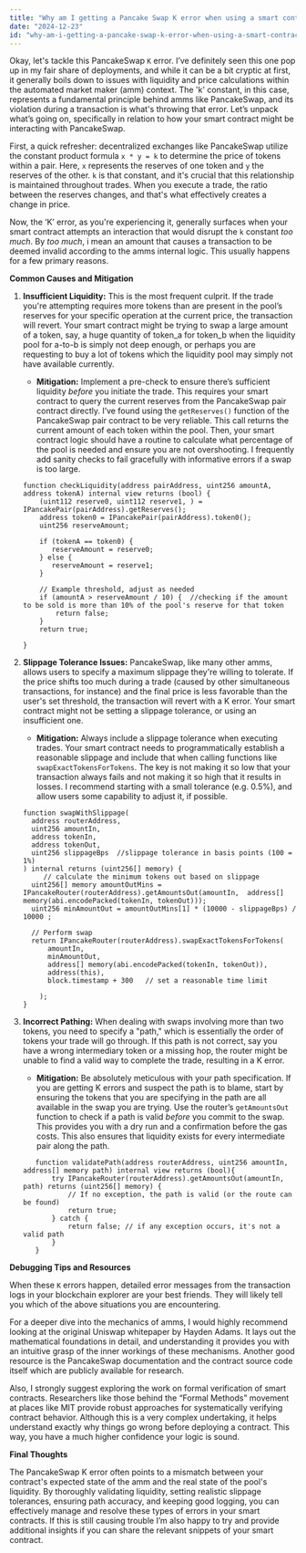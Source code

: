 ```yaml
---
title: "Why am I getting a Pancake Swap K error when using a smart contract?"
date: "2024-12-23"
id: "why-am-i-getting-a-pancake-swap-k-error-when-using-a-smart-contract"
---
```


Okay, let's tackle this PancakeSwap `K` error. I’ve definitely seen this one pop up in my fair share of deployments, and while it can be a bit cryptic at first, it generally boils down to issues with liquidity and price calculations within the automated market maker (amm) context. The 'k' constant, in this case, represents a fundamental principle behind amms like PancakeSwap, and its violation during a transaction is what's throwing that error. Let’s unpack what’s going on, specifically in relation to how your smart contract might be interacting with PancakeSwap.

First, a quick refresher: decentralized exchanges like PancakeSwap utilize the constant product formula `x * y = k` to determine the price of tokens within a pair. Here, `x` represents the reserves of one token and `y` the reserves of the other. `k` is that constant, and it's crucial that this relationship is maintained throughout trades. When you execute a trade, the ratio between the reserves changes, and that's what effectively creates a change in price.

Now, the ‘K’ error, as you're experiencing it, generally surfaces when your smart contract attempts an interaction that would disrupt the `k` constant *too much*. By *too much*, i mean an amount that causes a transaction to be deemed invalid according to the amms internal logic. This usually happens for a few primary reasons.

**Common Causes and Mitigation**

1.  **Insufficient Liquidity:** This is the most frequent culprit. If the trade you're attempting requires more tokens than are present in the pool’s reserves for your specific operation at the current price, the transaction will revert. Your smart contract might be trying to swap a large amount of a token, say, a huge quantity of token_a for token_b when the liquidity pool for a-to-b is simply not deep enough, or perhaps you are requesting to buy a lot of tokens which the liquidity pool may simply not have available currently.

    *   **Mitigation:** Implement a pre-check to ensure there’s sufficient liquidity *before* you initiate the trade. This requires your smart contract to query the current reserves from the PancakeSwap pair contract directly. I’ve found using the `getReserves()` function of the PancakeSwap pair contract to be very reliable. This call returns the current amount of each token within the pool. Then, your smart contract logic should have a routine to calculate what percentage of the pool is needed and ensure you are not overshooting. I frequently add sanity checks to fail gracefully with informative errors if a swap is too large.

    ```solidity
    function checkLiquidity(address pairAddress, uint256 amountA, address tokenA) internal view returns (bool) {
        (uint112 reserve0, uint112 reserve1, ) = IPancakePair(pairAddress).getReserves();
        address token0 = IPancakePair(pairAddress).token0();
        uint256 reserveAmount;

        if (tokenA == token0) {
           reserveAmount = reserve0;
        } else {
           reserveAmount = reserve1;
        }

        // Example threshold, adjust as needed
        if (amountA > reserveAmount / 10) {  //checking if the amount to be sold is more than 10% of the pool's reserve for that token
            return false;
        }
        return true;

    }
    ```

2.  **Slippage Tolerance Issues:** PancakeSwap, like many other amms, allows users to specify a maximum slippage they're willing to tolerate. If the price shifts too much during a trade (caused by other simultaneous transactions, for instance) and the final price is less favorable than the user's set threshold, the transaction will revert with a K error. Your smart contract might not be setting a slippage tolerance, or using an insufficient one.

    *   **Mitigation:** Always include a slippage tolerance when executing trades. Your smart contract needs to programmatically establish a reasonable slippage and include that when calling functions like `swapExactTokensForTokens`. The key is not making it so low that your transaction always fails and not making it so high that it results in losses. I recommend starting with a small tolerance (e.g. 0.5%), and allow users some capability to adjust it, if possible.

    ```solidity
    function swapWithSlippage(
      address routerAddress,
      uint256 amountIn,
      address tokenIn,
      address tokenOut,
      uint256 slippageBps  //slippage tolerance in basis points (100 = 1%)
    ) internal returns (uint256[] memory) {
         // calculate the minimum tokens out based on slippage
      uint256[] memory amountOutMins =  IPancakeRouter(routerAddress).getAmountsOut(amountIn,  address[] memory(abi.encodePacked(tokenIn, tokenOut)));
      uint256 minAmountOut = amountOutMins[1] * (10000 - slippageBps) / 10000 ;

      // Perform swap
      return IPancakeRouter(routerAddress).swapExactTokensForTokens(
          amountIn,
          minAmountOut,
          address[] memory(abi.encodePacked(tokenIn, tokenOut)),
          address(this),
          block.timestamp + 300   // set a reasonable time limit

        );
    }
    ```

3.  **Incorrect Pathing:** When dealing with swaps involving more than two tokens, you need to specify a "path," which is essentially the order of tokens your trade will go through. If this path is not correct, say you have a wrong intermediary token or a missing hop, the router might be unable to find a valid way to complete the trade, resulting in a K error.

    *   **Mitigation:** Be absolutely meticulous with your path specification. If you are getting K errors and suspect the path is to blame, start by ensuring the tokens that you are specifying in the path are all available in the swap you are trying. Use the router’s `getAmountsOut` function to check if a path is valid *before* you commit to the swap. This provides you with a dry run and a confirmation before the gas costs. This also ensures that liquidity exists for every intermediate pair along the path.

    ```solidity
       function validatePath(address routerAddress, uint256 amountIn, address[] memory path) internal view returns (bool){
           try IPancakeRouter(routerAddress).getAmountsOut(amountIn, path) returns (uint256[] memory) {
               // If no exception, the path is valid (or the route can be found)
               return true;
           } catch {
               return false; // if any exception occurs, it's not a valid path
           }
       }
    ```

**Debugging Tips and Resources**

When these `K` errors happen, detailed error messages from the transaction logs in your blockchain explorer are your best friends. They will likely tell you which of the above situations you are encountering.

For a deeper dive into the mechanics of amms, I would highly recommend looking at the original Uniswap whitepaper by Hayden Adams. It lays out the mathematical foundations in detail, and understanding it provides you with an intuitive grasp of the inner workings of these mechanisms. Another good resource is the PancakeSwap documentation and the contract source code itself which are publicly available for research.

Also, I strongly suggest exploring the work on formal verification of smart contracts. Researchers like those behind the “Formal Methods” movement at places like MIT provide robust approaches for systematically verifying contract behavior. Although this is a very complex undertaking, it helps understand exactly why things go wrong before deploying a contract. This way, you have a much higher confidence your logic is sound.

**Final Thoughts**

The PancakeSwap K error often points to a mismatch between your contract's expected state of the amm and the real state of the pool's liquidity. By thoroughly validating liquidity, setting realistic slippage tolerances, ensuring path accuracy, and keeping good logging, you can effectively manage and resolve these types of errors in your smart contracts. If this is still causing trouble I’m also happy to try and provide additional insights if you can share the relevant snippets of your smart contract.
